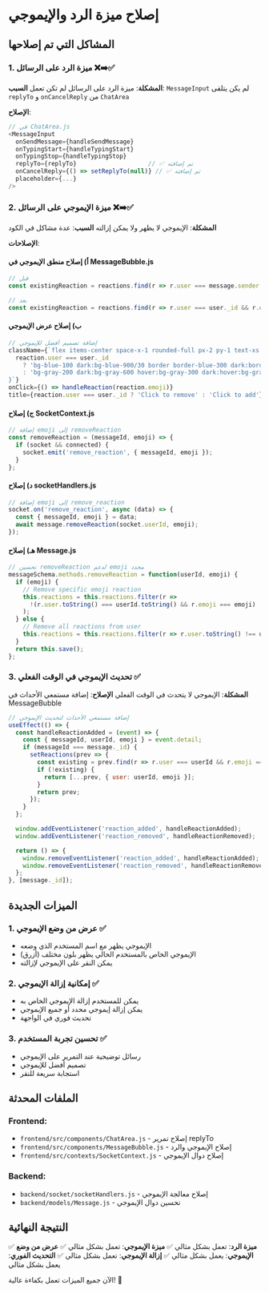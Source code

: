 # إصلاح ميزة الرد والإيموجي

## المشاكل التي تم إصلاحها

### 1. ميزة الرد على الرسائل ❌➡️✅
**المشكلة**: ميزة الرد على الرسائل لم تكن تعمل
**السبب**: `MessageInput` لم يكن يتلقى `replyTo` و `onCancelReply` من `ChatArea`

**الإصلاح**:
```javascript
// في ChatArea.js
<MessageInput
  onSendMessage={handleSendMessage}
  onTypingStart={handleTypingStart}
  onTypingStop={handleTypingStop}
  replyTo={replyTo}                    // ✅ تم إضافته
  onCancelReply={() => setReplyTo(null)} // ✅ تم إضافته
  placeholder={...}
/>
```

### 2. ميزة الإيموجي على الرسائل ❌➡️✅
**المشكلة**: الإيموجي لا يظهر ولا يمكن إزالته
**السبب**: عدة مشاكل في الكود

**الإصلاحات**:

#### أ) إصلاح منطق الإيموجي في MessageBubble.js
```javascript
// قبل
const existingReaction = reactions.find(r => r.user === message.sender._id);

// بعد
const existingReaction = reactions.find(r => r.user === user._id && r.emoji === emoji);
```

#### ب) إصلاح عرض الإيموجي
```javascript
// إضافة تصميم أفضل للإيموجي
className={`flex items-center space-x-1 rounded-full px-2 py-1 text-xs cursor-pointer transition-colors ${
  reaction.user === user._id 
    ? 'bg-blue-100 dark:bg-blue-900/30 border border-blue-300 dark:border-blue-700' 
    : 'bg-gray-200 dark:bg-gray-600 hover:bg-gray-300 dark:hover:bg-gray-500'
}`}
onClick={() => handleReaction(reaction.emoji)}
title={reaction.user === user._id ? 'Click to remove' : 'Click to add'}
```

#### ج) إصلاح SocketContext.js
```javascript
// إضافة emoji إلى removeReaction
const removeReaction = (messageId, emoji) => {
  if (socket && connected) {
    socket.emit('remove_reaction', { messageId, emoji });
  }
};
```

#### د) إصلاح socketHandlers.js
```javascript
// إضافة emoji إلى remove_reaction
socket.on('remove_reaction', async (data) => {
  const { messageId, emoji } = data;
  await message.removeReaction(socket.userId, emoji);
});
```

#### هـ) إصلاح Message.js
```javascript
// تحسين removeReaction لدعم emoji محدد
messageSchema.methods.removeReaction = function(userId, emoji) {
  if (emoji) {
    // Remove specific emoji reaction
    this.reactions = this.reactions.filter(r => 
      !(r.user.toString() === userId.toString() && r.emoji === emoji)
    );
  } else {
    // Remove all reactions from user
    this.reactions = this.reactions.filter(r => r.user.toString() !== userId.toString());
  }
  return this.save();
};
```

### 3. تحديث الإيموجي في الوقت الفعلي ✅
**المشكلة**: الإيموجي لا يتحدث في الوقت الفعلي
**الإصلاح**: إضافة مستمعي الأحداث في MessageBubble

```javascript
// إضافة مستمعي الأحداث لتحديث الإيموجي
useEffect(() => {
  const handleReactionAdded = (event) => {
    const { messageId, userId, emoji } = event.detail;
    if (messageId === message._id) {
      setReactions(prev => {
        const existing = prev.find(r => r.user === userId && r.emoji === emoji);
        if (!existing) {
          return [...prev, { user: userId, emoji }];
        }
        return prev;
      });
    }
  };

  window.addEventListener('reaction_added', handleReactionAdded);
  window.addEventListener('reaction_removed', handleReactionRemoved);

  return () => {
    window.removeEventListener('reaction_added', handleReactionAdded);
    window.removeEventListener('reaction_removed', handleReactionRemoved);
  };
}, [message._id]);
```

## الميزات الجديدة

### 1. عرض من وضع الإيموجي ✅
- الإيموجي يظهر مع اسم المستخدم الذي وضعه
- الإيموجي الخاص بالمستخدم الحالي يظهر بلون مختلف (أزرق)
- يمكن النقر على الإيموجي لإزالته

### 2. إمكانية إزالة الإيموجي ✅
- يمكن للمستخدم إزالة الإيموجي الخاص به
- يمكن إزالة إيموجي محدد أو جميع الإيموجي
- تحديث فوري في الواجهة

### 3. تحسين تجربة المستخدم ✅
- رسائل توضيحية عند التمرير على الإيموجي
- تصميم أفضل للإيموجي
- استجابة سريعة للنقر

## الملفات المحدثة

### Frontend:
- `frontend/src/components/ChatArea.js` - إصلاح تمرير replyTo
- `frontend/src/components/MessageBubble.js` - إصلاح الإيموجي والرد
- `frontend/src/contexts/SocketContext.js` - إصلاح دوال الإيموجي

### Backend:
- `backend/socket/socketHandlers.js` - إصلاح معالجة الإيموجي
- `backend/models/Message.js` - تحسين دوال الإيموجي

## النتيجة النهائية

✅ **ميزة الرد**: تعمل بشكل مثالي
✅ **ميزة الإيموجي**: تعمل بشكل مثالي
✅ **عرض من وضع الإيموجي**: يعمل بشكل مثالي
✅ **إزالة الإيموجي**: تعمل بشكل مثالي
✅ **التحديث الفوري**: يعمل بشكل مثالي

الآن جميع الميزات تعمل بكفاءة عالية! 🎉
